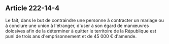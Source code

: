Article 222-14-4
----
Le fait, dans le but de contraindre une personne à contracter un mariage ou à
conclure une union à l'étranger, d'user à son égard de manœuvres dolosives afin
de la déterminer à quitter le territoire de la République est puni de trois ans
d'emprisonnement et de 45 000 € d'amende.
